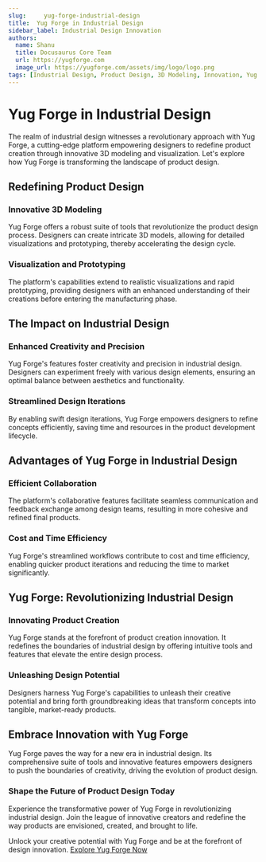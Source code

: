 ```yaml
---
slug:     yug-forge-industrial-design
title:  Yug Forge in Industrial Design
sidebar_label: Industrial Design Innovation
authors:
  name: Shanu
  title: Docusaurus Core Team
  url: https://yugforge.com
  image_url: https://yugforge.com/assets/img/logo/logo.png
tags: [Industrial Design, Product Design, 3D Modeling, Innovation, Yug Forge, docusaurus]
---
```


# Yug Forge in Industrial Design

The realm of industrial design witnesses a revolutionary approach with Yug Forge, a cutting-edge platform empowering designers to redefine product creation through innovative 3D modeling and visualization. Let's explore how Yug Forge is transforming the landscape of product design.

## Redefining Product Design

### **Innovative 3D Modeling**

Yug Forge offers a robust suite of tools that revolutionize the product design process. Designers can create intricate 3D models, allowing for detailed visualizations and prototyping, thereby accelerating the design cycle.

### **Visualization and Prototyping**

The platform's capabilities extend to realistic visualizations and rapid prototyping, providing designers with an enhanced understanding of their creations before entering the manufacturing phase.

## The Impact on Industrial Design

### **Enhanced Creativity and Precision**

Yug Forge's features foster creativity and precision in industrial design. Designers can experiment freely with various design elements, ensuring an optimal balance between aesthetics and functionality.

### **Streamlined Design Iterations**

By enabling swift design iterations, Yug Forge empowers designers to refine concepts efficiently, saving time and resources in the product development lifecycle.

## Advantages of Yug Forge in Industrial Design

### **Efficient Collaboration**

The platform's collaborative features facilitate seamless communication and feedback exchange among design teams, resulting in more cohesive and refined final products.

### **Cost and Time Efficiency**

Yug Forge's streamlined workflows contribute to cost and time efficiency, enabling quicker product iterations and reducing the time to market significantly.

## Yug Forge: Revolutionizing Industrial Design

### **Innovating Product Creation**

Yug Forge stands at the forefront of product creation innovation. It redefines the boundaries of industrial design by offering intuitive tools and features that elevate the entire design process.

### **Unleashing Design Potential**

Designers harness Yug Forge's capabilities to unleash their creative potential and bring forth groundbreaking ideas that transform concepts into tangible, market-ready products.

## Embrace Innovation with Yug Forge

Yug Forge paves the way for a new era in industrial design. Its comprehensive suite of tools and innovative features empowers designers to push the boundaries of creativity, driving the evolution of product design.

### Shape the Future of Product Design Today

Experience the transformative power of Yug Forge in revolutionizing industrial design. Join the league of innovative creators and redefine the way products are envisioned, created, and brought to life.

Unlock your creative potential with Yug Forge and be at the forefront of design innovation. [Explore Yug Forge Now](https://www.yugforge.com)

